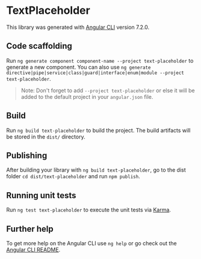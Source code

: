 # TextPlaceholder

This library was generated with [Angular CLI](https://github.com/angular/angular-cli) version 7.2.0.

## Code scaffolding

Run `ng generate component component-name --project text-placeholder` to generate a new component. You can also use `ng generate directive|pipe|service|class|guard|interface|enum|module --project text-placeholder`.
> Note: Don't forget to add `--project text-placeholder` or else it will be added to the default project in your `angular.json` file. 

## Build

Run `ng build text-placeholder` to build the project. The build artifacts will be stored in the `dist/` directory.

## Publishing

After building your library with `ng build text-placeholder`, go to the dist folder `cd dist/text-placeholder` and run `npm publish`.

## Running unit tests

Run `ng test text-placeholder` to execute the unit tests via [Karma](https://karma-runner.github.io).

## Further help

To get more help on the Angular CLI use `ng help` or go check out the [Angular CLI README](https://github.com/angular/angular-cli/blob/master/README.md).
